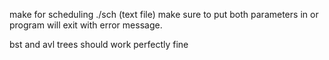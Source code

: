 make for scheduling 
./sch (text file)
make sure to put both parameters in or program will exit with error message.

bst and avl trees should work perfectly fine